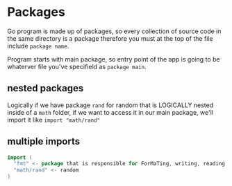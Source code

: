 # Packages
Go program is made up of packages, so every collection of source code in the same directory is a package therefore you must at the top of the file include `package name`.  

Program starts with main package, so entry point of the app is going to be whaterver file you've specifield as `package main`.

## nested packages
Logically if we have package `rand` for random that is LOGICALLY nested inside of a `math` folder, if we want to access it in our main package, we'll import it like
`import "math/rand"`  


## multiple imports
```go
import (
  "fmt" <- package that is responsible for ForMaTing, writing, reading inputs, files
  "math/rand" <- random
)
```
